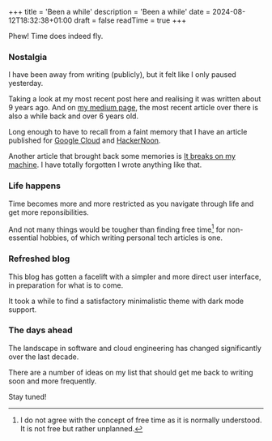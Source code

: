+++
title = 'Been a while'
description = 'Been a while'
date = 2024-08-12T18:32:38+01:00
draft = false
readTime = true
+++

Phew! Time does indeed fly.

### Nostalgia

I have been away from writing (publicly), but it felt like I only paused yesterday.

Taking a look at my most recent post here and realising it was written about 9 years ago. And on [my medium page](https://medium.com/@abiosoft), the most recent article over there is also a while back and over 6 years old.

Long enough to have to recall from a faint memory that I have an article published for [Google Cloud](https://medium.com/google-cloud/google-cloud-shell-the-free-playground-b5ab4793224)
and [HackerNoon](https://medium.com/hackernoon/owning-a-chromebook-6a364c87d830).

Another article that brought back some memories is [It breaks on my machine](https://medium.com/@abiosoft/it-breaks-on-my-machine-d0d5a1809434).
I have totally forgotten I wrote anything like that.

### Life happens

Time becomes more and more restricted as you navigate through life and get more reponsibilities.

And not many things would be tougher than finding free time[^1] for non-essential hobbies, of which writing
personal tech articles is one.

### Refreshed blog

This blog has gotten a facelift with a simpler and more direct user interface, in preparation for what is to come.

It took a while to find a satisfactory minimalistic theme with dark mode support.

### The days ahead

The landscape in software and cloud engineering has changed significantly over the last decade.

There are a number of ideas on my list that should get me back to writing soon and more frequently.

Stay tuned!


[^1]: I do not agree with the concept of free time as it is normally understood. It is not free but rather unplanned.
